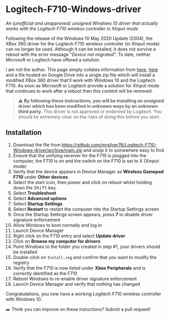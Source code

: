 # Logitech-F710-Windows-driver
*An (unofficial and unapproved) unsigned Windows 10 driver that actually works with the Logitech F710 wireless controller in XInput mode*

Following the release of the Windows 10 May 2020 Update (2004), the XBox 360 driver for the Logitech F710 wireless controller (in XInput mode) can no longer be used. Although it can be installed, it does not survive a reboot with the error message "*Device not migrated*". To date, neither Microsoft or Logitech have offered a solution.

I am not the author. This page simply collates information from [here](https://answers.microsoft.com/en-us/windows/forum/windows_10-hardware/logitech-f710-on-windows-10-may-2020-update-2004/ec92ae61-24be-4a01-9905-d97b20d6d493), [here](https://www.reddit.com/r/Windows10/comments/hf5pre/logitech_f710_gamepad_wont_install_anymore_since/) and a file hosted on Google Drive into a single zip file which will install a modified XBox 360 driver that'll work with Windows 10 and the Logitech F710. As soon as Microsoft or Logitech provide a solution for XInput mode that continues to work after a reboot then this content will be removed.

> :warning: **By following these instructions, you will be installing an unsigned driver which has been modified in unknown ways by an unknown third party.** This driver is not approved or endorsed by Logitech. You should be extremely clear on the risks of doing this before you start.

## Installation

1. Download the file from https://github.com/mrsilver76/Logitech-F710-Windows-driver/archive/main.zip and unzip it to somewhere easy to find
2. Ensure that the unifying receiver for the F710 is plugged into the computer, the F710 is on and the switch on the F710 is set to X (Xinput mode)
3. Verify that the device appears in Device Manager as **Wireless Gamepad F710** under **Other devices**
4. Select the start icon, then power and click on reboot whilst holding down the <kbd>Shift</kbd> key.
5. Select **Troubleshoot**
6. Select **Advanced options**
7. Select **Startup Settings**
8. Select **Restart** to restart the computer into the Startup Settings screen
9. Once the Startup Settings screen appears, press **7** to disable driver signature enforcement
10. Allow Windows to boot normally and log in
11. Launch Device Manager
12. Right click on the F710 entry and select **Update driver**
13. Click on **Browse my computer for drivers** 
14. Point Windows to the folder you created in step #1, your drivers should be installed
15. Double-click on `Install.reg` and confirm that you want to modify the registry
16. Verify that the F710 is now listed under **Xbox Peripherals** and is correctly identified as the F710
17. Reboot Windows to re-enable driver signature enforcement
18. Launch Device Manager and verify that nothing has changed

Congratulations, you now have a working Logitech F710 wireless controller with Windows 10.

:black_nib: Think you can improve on these instuctions? Submit a pull request!

